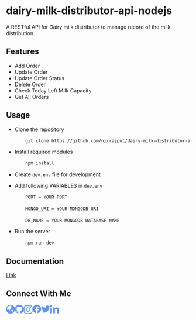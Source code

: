 # dairy-milk-distributor-api-nodejs

A RESTful API for Dairy milk distributor to manage record of the milk distribution.

## Features

- Add Order
- Update Order
- Update Order Status
- Delete Order
- Check Today Left Milk Capacity
- Get All Orders

## Usage

- Clone the repository
  
    ```bash
        git clone https://github.com/nixrajput/dairy-milk-distributor-api-nodejs.git
    ```

- Install required modules
  
    ```bash
        npm install
    ```

- Create `dev.env` file for development
- Add following VARIABLES in `dev.env`
  
    ```env
        PORT = YOUR PORT

        MONGO_URI = YOUR MONGODB URI

        DB_NAME = YOUR MONGODB DATABASE NAME
    ```

- Run the server

    ```bash
        npm run dev
    ```

## Documentation

[Link](https://app.swaggerhub.com/apis/nixrajput-apis/dairy-milk-api/1.0.0)

## Connect With Me

[<img align="left" alt="nixrajput | Website" width="24px" src="https://raw.githubusercontent.com/nixrajput/nixlab-files/master/images/icons/globe-icon.svg" />][website]

[<img align="left" alt="nixrajput | GitHub" width="24px" src="https://raw.githubusercontent.com/nixrajput/nixlab-files/master/images/icons/github-brands.svg" />][github]

[<img align="left" alt="nixrajput | Instagram" width="24px" src="https://raw.githubusercontent.com/nixrajput/nixlab-files/master/images/icons/instagram-brands.svg" />][instagram]

[<img align="left" alt="nixrajput | Facebook" width="24px" src="https://raw.githubusercontent.com/nixrajput/nixlab-files/master/images/icons/facebook-brands.svg" />][facebook]

[<img align="left" alt="nixrajput | Twitter" width="24px" src="https://raw.githubusercontent.com/nixrajput/nixlab-files/master/images/icons/twitter-brands.svg" />][twitter]

[<img align="left" alt="nixrajput | LinkedIn" width="24px" src="https://raw.githubusercontent.com/nixrajput/nixlab-files/master/images/icons/linkedin-in-brands.svg" />][linkedin]


[github]: https://github.com/nixrajput
[website]: https://nixlab.co.in
[facebook]: https://facebook.com/nixrajput07
[twitter]: https://twitter.com/nixrajput07
[instagram]: https://instagram.com/nixrajput
[linkedin]: https://linkedin.com/in/nixrajput
